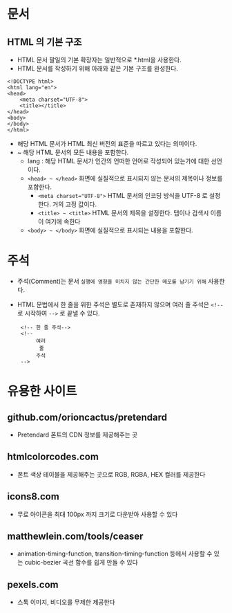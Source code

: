 # 문서
## HTML 의 기본 구조
   * HTML 문서 팔일의 기본 확장자는 일반적으로 *.html을 사용한다.
   * HTML 문서를 작성하기 위해 아래와 같은 기본 구조를 완성한다.

    <!DOCTYPE html>
    <html lang="en">
    <head>
        <meta charset="UTF-8">
        <title></title>
    </head>
    <body>
    </body>
    </html>

* <!DOCTYPE html> 해당 HTML 문서가 HTML 최신 버전의 표준을 따르고 있다는 의미이다.
* <html> ~ </html> 해당 HTML 문서의 모든 내용을 포함한다.
    
    + lang : 해당 HTML 문서가 인간의 언떠한 언어로 작성되어 있는가에 대한 선언이다.
    * `<head> ~ </head>` 화면에 실질적으로 표시되지 않는 문서의 제목이나 정보를 포함한다.
        * `<meta charset="UTF-8">` HTML 문서의 인코딩 방식을 UTF-8 로 설정한다. 거의 고정 값이다.
        * `<title> ~ <title>` HTML 문서의 제목을 설정한다. 탭이나 검색시 이름이 여기에 속한다
    * `<body> ~ </body>` 화면에 실질적으로 표시되는 내용을 포함한다.

# 주석
* 주석(Comment)는 문서 `실행에 영향을 미치지 않는 간단한 메모를 남기기 위해` 사용한다.
* HTML 문법에서 한 줄을 위한 주석은 별도로 존재하지 않으며 여러 줄 주석은 `<!--` 로 시작하여 `-->` 로 끝낼 수 있다.
    
       <!-- 한 줄 주석-->
       <!--
            여러
             줄
            주석
       -->


# 유용한 사이트
## github.com/orioncactus/pretendard
* Pretendard 폰트의 CDN 정보를 제공해주는 곳
## htmlcolorcodes.com
* 폰트 색상 테이블을 제공해주는 곳으로 RGB, RGBA, HEX 컬러를 제공한다
## icons8.com
* 무료 아이콘을 최대 100px 까지 크기로 다운받아 사용할 수 있다
## matthewlein.com/tools/ceaser
* animation-timing-function, transition-timing-function 등에서 사용할 수 있는 cubic-bezier 곡선 함수를 쉽게 만들 수 있다

## pexels.com
* 스톡 이미지, 비디오를 무제한 제공한다